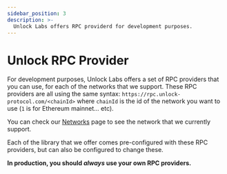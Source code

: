 ```yaml
---
sidebar_position: 3
description: >-
  Unlock Labs offers RPC providerd for development purposes.
---
```


# Unlock RPC Provider

For development purposes, Unlock Labs offers a set of RPC providers that you can use, for each of the networks that we support.
These RPC providers are all using the same syntax: `https://rpc.unlock-protocol.com/<chainId>` where `chainId` is the id of the network you want to use (`1` is for Ethereum mainnet... etc).

You can check our [Networks](/core-protocol/unlock/networks) page to see the network that we currently support.

Each of the library that we offer comes pre-configured with these RPC providers, but can also be configured to change these.

**In production, you should _always_ use your own RPC providers.**
